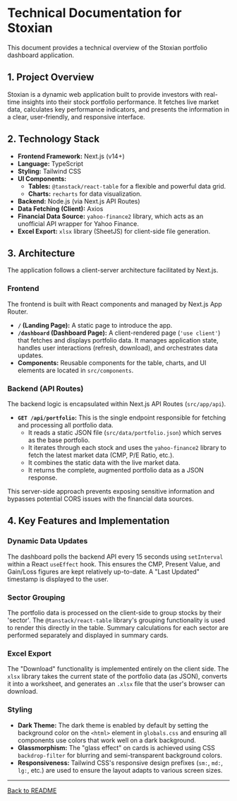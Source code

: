 # Technical Documentation for Stoxian

This document provides a technical overview of the Stoxian portfolio dashboard application.

## 1. Project Overview

Stoxian is a dynamic web application built to provide investors with real-time insights into their stock portfolio performance. It fetches live market data, calculates key performance indicators, and presents the information in a clear, user-friendly, and responsive interface.

## 2. Technology Stack

- **Frontend Framework:** Next.js (v14+)
- **Language:** TypeScript
- **Styling:** Tailwind CSS
- **UI Components:**
    - **Tables:** `@tanstack/react-table` for a flexible and powerful data grid.
    - **Charts:** `recharts` for data visualization.
- **Backend:** Node.js (via Next.js API Routes)
- **Data Fetching (Client):** Axios
- **Financial Data Source:** `yahoo-finance2` library, which acts as an unofficial API wrapper for Yahoo Finance.
- **Excel Export:** `xlsx` library (SheetJS) for client-side file generation.

## 3. Architecture

The application follows a client-server architecture facilitated by Next.js.

### Frontend

The frontend is built with React components and managed by Next.js App Router.
-   **`/` (Landing Page):** A static page to introduce the app.
-   **`/dashboard` (Dashboard Page):** A client-rendered page (`'use client'`) that fetches and displays portfolio data. It manages application state, handles user interactions (refresh, download), and orchestrates data updates.
-   **Components:** Reusable components for the table, charts, and UI elements are located in `src/components`.

### Backend (API Routes)

The backend logic is encapsulated within Next.js API Routes (`src/app/api`).
-   **`GET /api/portfolio`:** This is the single endpoint responsible for fetching and processing all portfolio data.
    - It reads a static JSON file (`src/data/portfolio.json`) which serves as the base portfolio.
    - It iterates through each stock and uses the `yahoo-finance2` library to fetch the latest market data (CMP, P/E Ratio, etc.).
    - It combines the static data with the live market data.
    - It returns the complete, augmented portfolio data as a JSON response.

This server-side approach prevents exposing sensitive information and bypasses potential CORS issues with the financial data sources.

## 4. Key Features and Implementation

### Dynamic Data Updates

The dashboard polls the backend API every 15 seconds using `setInterval` within a React `useEffect` hook. This ensures the CMP, Present Value, and Gain/Loss figures are kept relatively up-to-date. A "Last Updated" timestamp is displayed to the user.

### Sector Grouping

The portfolio data is processed on the client-side to group stocks by their 'sector'. The `@tanstack/react-table` library's grouping functionality is used to render this directly in the table. Summary calculations for each sector are performed separately and displayed in summary cards.

### Excel Export

The "Download" functionality is implemented entirely on the client side. The `xlsx` library takes the current state of the portfolio data (as JSON), converts it into a worksheet, and generates an `.xlsx` file that the user's browser can download.

### Styling

- **Dark Theme:** The dark theme is enabled by default by setting the background color on the `<html>` element in `globals.css` and ensuring all components use colors that work well on a dark background.
- **Glassmorphism:** The "glass effect" on cards is achieved using CSS `backdrop-filter` for blurring and semi-transparent background colors.
- **Responsiveness:** Tailwind CSS's responsive design prefixes (`sm:`, `md:`, `lg:`, etc.) are used to ensure the layout adapts to various screen sizes. 

---

<a href="https://github.com/MrDanielD326/Stoxian" target="_blank" rel="noopener noreferrer"> Back to README </a>
